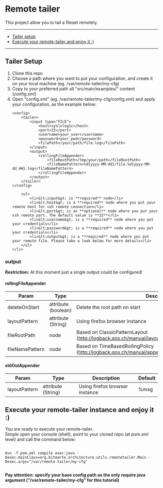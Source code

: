 # Remote tailer
This project allow you to tail a fileset remotely.<br/>

<hr/>
<ul>
	<li><a href="#tailer-setup">Tailer setup</a></li>
	<li><a href="#execute-your-remote-tailer-and-enjoy-it-">Execute your remote-tailer and enjoy it :)</a></li>
</ul>
<hr/>

## Tailer Setup
<ol>
	<li>Clone this repo</li>
	<li>Choose a path where you want to put your configuration, and create it on your local machine (eg. /var/remote-tailer/my-cfg)</li>
	<li>Copy to your preferred path all "src/main/examples/" content (config.xml)</li>
	<li>
		Open "config.xml" (eg. /var/remote-tailer/my-cfg/config.xml) and apply your configuration, as the example below:
		
	<config>
		<tailer>
			<input type="FILE">
				<host>syslxlog1c</host>
				<port>22</port>
				<username>your_user</username>
				<password>your_pwd</password>
				<filePath>/your/path/file.log</filePath>
			</input>
			<output>
				<rollingFileAppender>
					<fileRootPath>/tmp/your/path</fileRootPath>
					<fileNamePattern>%d{yyyy-MM-dd}/file.%d{yyyy-MM-dd_HH}.log</fileNamePattern>
				</rollingFileAppender>
			</output>
		</tailer>	
	</config>
		
		<ul>
			<li>&lt;input&gt; is **required** node</li>
			<li>&lt;host&gt; is a **required** node where you put your remote host for ssh remote connection</li>
			<li>&lt;port&gt; is an **optional** node where you put your ssh remote port. The default value is **22**</li>
			<li>&lt;username&gt; is a **required** node where you put your credentials</li>
			<li>&lt;password&gt; is a **required** node where you put your credentials</li>
			<li>&lt;output&gt; is a **required** node where you put your remote file. Please take a look below for more details</li>
		</ul>
	</li>
</ol>

### output
**Restriction:** At this moment just a single output could be configured!

#### rollingFileAppender

| Param			        		| Type					| Description																							| Default		|
| ----------------------------- | ----------------------|-------------------------------------------------------------------------------------------------------|---------------|
| deleteOnStart					| attribute (boolean)	| Delete the root path on start																			| false			|
| layoutPattern					| attribute	(String)	| Using firefox browser instance																		| %msg			|
| fileRootPath					| node					| Based on ClassicPatternLayout (http://logback.qos.ch/manual/layouts.html#ClassicPatternLayout)		|				|
| fileNamePattern				| node					| Based on TimeBasedRollingPolicy (http://logback.qos.ch/manual/appenders.html#TimeBasedRollingPolicy)	|				|

#### stdOutAppender

| Param			        		| Type					| Description																							| Default		|
| ----------------------------- | ----------------------|-------------------------------------------------------------------------------------------------------|---------------|
| layoutPattern					| attribute	(String)	| Using firefox browser instance																		| %msg			|

## Execute your remote-tailer instance and enjoy it :)
You are ready to execute your remote-tailer.<br/>
Simple open your console (shell), point to your cloned repo (at pom.xml level) and call the command below:<br/>
<pre>
	<code>
mvn -f pom.xml compile exec:java -Dexec.mainClass=org.bitmarte.architecture.utils.remotetailer.Main -Dexec.args="/var/remote-tailer/my-cfg"
	</code>
</pre>
**Pay attention: specify your base config path as the only require java argument ("/var/remote-tailer/my-cfg" for this tutorial)**